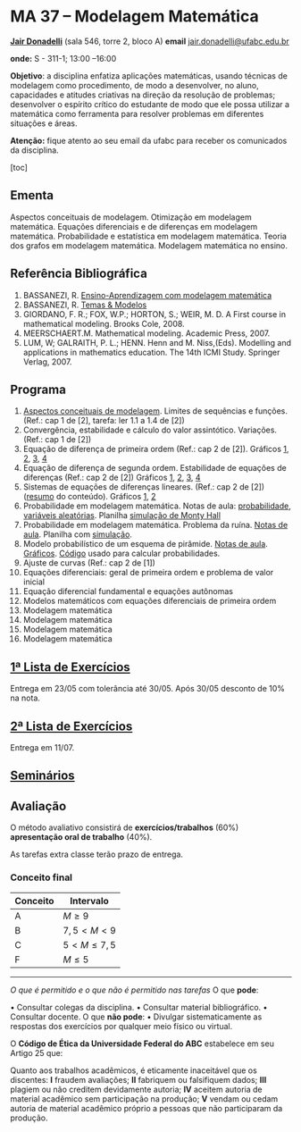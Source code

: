 # MA 37 – Modelagem Matemática

[**Jair Donadelli**](http://hostel.ufabc.edu.br/~jair.donadelli/)  (sala 546, torre 2, bloco A)						**email** jair.donadelli@ufabc.edu.br

**onde:** S - 311-1; 13:00 –16:00	

**Objetivo**: a disciplina enfatiza aplicações matemáticas, usando técnicas de modelagem como procedimento, de modo a desenvolver, no aluno, capacidades e atitudes criativas na direção da resolução de problemas; desenvolver o espírito crítico do estudante de modo que ele possa utilizar a matemática como ferramenta para resolver problemas em diferentes situações e áreas.

**Atenção:** fique atento ao seu email da ufabc para receber os comunicados da disciplina.

[toc]

## Ementa

Aspectos conceituais de modelagem. Otimização em modelagem matemática. Equações
diferenciais e de diferenças em modelagem matemática. Probabilidade e estatística em
modelagem matemática. Teoria dos grafos em modelagem matemática. Modelagem
matemática no ensino.

## Referência Bibliográfica

1. BASSANEZI, R. [Ensino-Aprendizagem com modelagem matemática](https://www.researchgate.net/publication/256007243_Ensino_-_aprendizagem_com_Modelagem_matematica)
2. BASSANEZI, R. [Temas & Modelos](https://gradmat.ufabc.edu.br/livros/Temas%20&%20Modelos-%20o%20livro.pdf) 
3. GIORDANO, F. R.; FOX, W.P.; HORTON, S.; WEIR, M. D. A First course in mathematical modeling. Brooks Cole, 2008.
4. MEERSCHAERT.M. Mathematical modeling. Academic Press, 2007.
5. LUM, W; GALRAITH, P. L.; HENN. Henn and M. Niss,(Eds). Modelling and applications in mathematics education. The 14th ICMI  Study. Springer Verlag, 2007.

## Programa

1. [Aspectos conceituais de modelagem](https://docs.google.com/presentation/d/10wuOgh_fKhVVjRQx9AIKUxFgwcz46TpFdiy8Ur8iNl0/edit?usp=sharing). Limites de sequências e funções. (Ref.: cap 1 de [2], tarefa: ler 1.1 a 1.4 de [2])
2. Convergência, estabilidade e cálculo do valor assintótico. Variações. (Ref.: cap 1 de [2]) 
3. Equação de diferença de primeira ordem (Ref.: cap 2 de [2]). Gráficos [1](https://docs.google.com/spreadsheets/d/1xrFkBaQD_7dD_BXeq6PeXPoeMQ9u4H8-G-ZwPQcySSI/edit?gid=1655264628#gid=1655264628), [2](https://docs.google.com/spreadsheets/d/1xrFkBaQD_7dD_BXeq6PeXPoeMQ9u4H8-G-ZwPQcySSI/edit?gid=93123850#gid=93123850), [3](https://docs.google.com/spreadsheets/d/1xrFkBaQD_7dD_BXeq6PeXPoeMQ9u4H8-G-ZwPQcySSI/edit?gid=0#gid=0), [4](https://docs.google.com/spreadsheets/d/1xrFkBaQD_7dD_BXeq6PeXPoeMQ9u4H8-G-ZwPQcySSI/edit?gid=1570702360#gid=1570702360)
4. Equação de diferença de segunda ordem. Estabilidade de equações de diferenças   (Ref.: cap 2 de [2]) Gráficos [1](https://docs.google.com/spreadsheets/d/1xrFkBaQD_7dD_BXeq6PeXPoeMQ9u4H8-G-ZwPQcySSI/edit?gid=1284605758#gid=1284605758), [2](https://docs.google.com/spreadsheets/d/1xrFkBaQD_7dD_BXeq6PeXPoeMQ9u4H8-G-ZwPQcySSI/edit?gid=1856974584#gid=1856974584), [3](https://docs.google.com/spreadsheets/d/1xrFkBaQD_7dD_BXeq6PeXPoeMQ9u4H8-G-ZwPQcySSI/edit?gid=851431346#gid=851431346), [4](https://docs.google.com/spreadsheets/d/1xrFkBaQD_7dD_BXeq6PeXPoeMQ9u4H8-G-ZwPQcySSI/edit?gid=460626968#gid=460626968)
5. Sistemas de equações de diferenças lineares. (Ref.: cap 2 de [2])([resumo](equilibrio_estabilidade_ordem2.pdf) do conteúdo).  Gráficos [1](https://docs.google.com/spreadsheets/d/1xrFkBaQD_7dD_BXeq6PeXPoeMQ9u4H8-G-ZwPQcySSI/edit?gid=259750752#gid=259750752), [2](https://docs.google.com/spreadsheets/d/1xrFkBaQD_7dD_BXeq6PeXPoeMQ9u4H8-G-ZwPQcySSI/edit?gid=1093433801#gid=1093433801)
6. Probabilidade em modelagem matemática. Notas de aula: [probabilidade](probabilidade.pdf), [variáveis aleatórias](varsaleatorias.pdf). Planilha [simulação de Monty Hall](https://docs.google.com/spreadsheets/d/1xrFkBaQD_7dD_BXeq6PeXPoeMQ9u4H8-G-ZwPQcySSI/edit?gid=1483823682#gid=1483823682)
7. Probabilidade em modelagem matemática. Problema da ruína.  [Notas de aula](ruina.pdf). Planilha com  [simulação](https://docs.google.com/spreadsheets/d/1xrFkBaQD_7dD_BXeq6PeXPoeMQ9u4H8-G-ZwPQcySSI/edit?gid=1154309694#gid=1154309694).
8. Modelo probabilístico de um esquema de pirâmide. [Notas de aula](). [Gráficos](https://docs.google.com/spreadsheets/d/1xrFkBaQD_7dD_BXeq6PeXPoeMQ9u4H8-G-ZwPQcySSI/edit?gid=1921675763#gid=1921675763). [Código](https://colab.research.google.com/drive/1ny7iBL4APXU2uY0w2B4Pfw0gVBnoZD3w?usp=sharing) usado para calcular probabilidades.
9. Ajuste de curvas  (Ref.: cap 2 de [1])
10. Equações diferenciais: geral de primeira ordem e problema de valor inicial
11. Equação diferencial fundamental e equações autônomas
12. Modelos matemáticos com equações diferenciais de primeira ordem
13. Modelagem matemática
14. Modelagem matemática
15. Modelagem matemática
16. Modelagem matemática

## [1ª Lista de Exercícios](Exercicios1.html)

Entrega em 23/05 com tolerância até 30/05. Após 30/05 desconto de 10% na nota.

## [2ª Lista de Exercícios](Exercicios2.html)

Entrega em 11/07.

## [Seminários](seminarios.html)

## Avaliação

O método avaliativo consistirá de **exercícios/trabalhos** (60%) **apresentação oral  de trabalho** (40%).

As tarefas extra classe terão prazo de entrega.

### Conceito final 

| Conceito | Intervalo        |
| -------- | ---------------- |
| A        | $M\geq 9$        |
| B        | $7,5 < M<9$      |
| C        | $5<  M \leq 7,5$ |
| F        | $M \leq 5$       |

------

*O que é permitido e o que não é permitido nas tarefas*
O que **pode**:

• Consultar colegas da disciplina.
• Consultar material bibliográfico.
• Consultar docente.
O que **não pode**:
• Divulgar sistematicamente as respostas dos exercícios por qualquer meio físico ou virtual.

O **Código de Ética da Universidade Federal do ABC** estabelece em seu Artigo 25 que: 

Quanto aos trabalhos acadêmicos, é eticamente inaceitável que os discentes:
**I** fraudem avaliações;
**II** fabriquem ou falsifiquem dados;
**III** plagiem ou não creditem devidamente autoria;
**IV** aceitem autoria de material acadêmico sem participação na produção;
**V** vendam ou cedam autoria de material acadêmico próprio a pessoas que não participaram
da produção.


